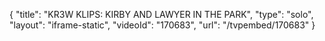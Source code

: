 {
    "title": "KR3W KLIPS: KIRBY AND LAWYER IN THE PARK",
    "type": "solo",
    "layout": "iframe-static",
    "videoId": "170683",
    "url": "\/tvpembed\/170683"
}